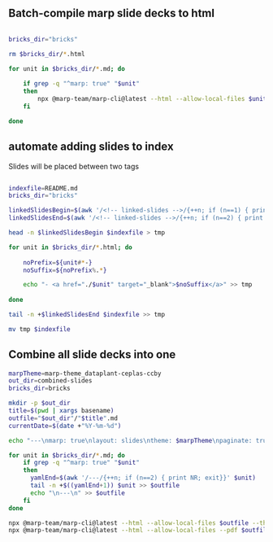 

## Batch-compile marp slide decks to html

```bash

bricks_dir="bricks"

rm $bricks_dir/*.html

for unit in $bricks_dir/*.md; do
    
    if grep -q "^marp: true" "$unit"
    then
        npx @marp-team/marp-cli@latest --html --allow-local-files $unit --theme-set $marpTheme ../../style/ --
    fi

done
```

## automate adding slides to index

Slides will be placed between two tags <!-- linked-slides -->

```bash

indexfile=README.md
bricks_dir="bricks"

linkedSlidesBegin=$(awk '/<!-- linked-slides -->/{++n; if (n==1) { print NR; exit}}' $indexfile)
linkedSlidesEnd=$(awk '/<!-- linked-slides -->/{++n; if (n==2) { print NR; exit}}' $indexfile)

head -n $linkedSlidesBegin $indexfile > tmp

for unit in $bricks_dir/*.html; do
    
    noPrefix=${unit#*-}
    noSuffix=${noPrefix%.*}

    echo "- <a href="./$unit" target="_blank">$noSuffix</a>" >> tmp
   
done

tail -n +$linkedSlidesEnd $indexfile >> tmp

mv tmp $indexfile

```

## Combine all slide decks into one

```zsh
marpTheme=marp-theme_dataplant-ceplas-ccby
out_dir=combined-slides
bricks_dir=bricks

mkdir -p $out_dir
title=$(pwd | xargs basename)
outfile="$out_dir"/"$title".md
currentDate=$(date +"%Y-%m-%d")

echo "---\nmarp: true\nlayout: slides\ntheme: $marpTheme\npaginate: true\ntitle: $title\ndate: $currentDate\n---\n" > $outfile

for unit in $bricks_dir/*.md; do    
    if grep -q "^marp: true" "$unit"
    then
      yamlEnd=$(awk '/---/{++n; if (n==2) { print NR; exit}}' $unit)
      tail -n +$((yamlEnd+1)) $unit >> $outfile
      echo "\n---\n" >> $outfile
    fi
done

npx @marp-team/marp-cli@latest --html --allow-local-files $outfile --theme-set $marpTheme ../../style/ --
npx @marp-team/marp-cli@latest --html --allow-local-files --pdf $outfile --theme-set $marpTheme ../../style/ --

```


<!-- # sed "s|\.\./\.\./\.\./images/|\.\./\.\./\.\./\.\./images/|g" $outfile > tmp; mv tmp $outfile -->